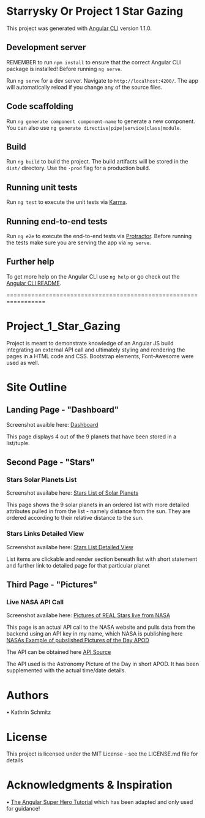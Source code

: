 # Starrysky Or Project 1 Star Gazing

This project was generated with [Angular CLI](https://github.com/angular/angular-cli) version 1.1.0.

## Development server

REMEMBER to run `npm install` to ensure that the correct Angular CLI package is installed! Before running `ng serve`.

Run `ng serve` for a dev server. Navigate to `http://localhost:4200/`. The app will automatically reload if you change any of the source files.

## Code scaffolding

Run `ng generate component component-name` to generate a new component. You can also use `ng generate directive|pipe|service|class|module`.

## Build

Run `ng build` to build the project. The build artifacts will be stored in the `dist/` directory. Use the `-prod` flag for a production build.

## Running unit tests

Run `ng test` to execute the unit tests via [Karma](https://karma-runner.github.io).

## Running end-to-end tests

Run `ng e2e` to execute the end-to-end tests via [Protractor](http://www.protractortest.org/).
Before running the tests make sure you are serving the app via `ng serve`.

## Further help

To get more help on the Angular CLI use `ng help` or go check out the [Angular CLI README](https://github.com/angular/angular-cli/blob/master/README.md).

=================================================================

# Project_1_Star_Gazing

Project is meant to demonstrate knowledge of an Angular JS build integrating an external API call and ultimately styling and rendering the pages in a HTML code and CSS. Bootstrap elements, Font-Awesome were used as well. 

# Site Outline 

## Landing Page - "Dashboard"

Screenshot avaible here:
[Dashboard](https://www.dropbox.com/s/ghlvc88r048bbsx/Screenshot%202017-06-29%2017.02.09.png?dl=0)

This page displays 4 out of the 9 planets that have been stored in a list/tuple. 

## Second Page - "Stars" 

### Stars Solar Planets List

Screenshot availabe here: 
[Stars List of Solar Planets](https://www.dropbox.com/s/xs550mlxtfu7d6d/Screenshot%202017-06-29%2017.02.15.png?dl=0)


This page shows the 9 solar planets in an ordered list with more detailed attributes pulled in from the list - namely distance from the sun. They are ordered according to their relative distance to the sun. 


### Stars Links Detailed View

Screenshot availabe here: 
[Stars List Detailed View](https://www.dropbox.com/s/sxrny4f6pqw2vvz/Screenshot%202017-06-29%2017.02.42.png?dl=0)

List items are clickable and render section beneath list with short statement and further link to detailed page for that particular planet


## Third Page - "Pictures"

### Live NASA API Call

Screenshot availabe here: 
[Pictures of REAL Stars live from NASA](https://www.dropbox.com/s/yfsig66oujydsph/Screenshot%202017-06-29%2017.02.54.png?dl=0)

This page is an actual API call to the NASA website and pulls data from the backend using an API key in my name, which NASA is publishing here 
[NASAs Example of pubslished Pictures of the Day APOD](https://www.nasa.gov/multimedia/imagegallery/iotd.html)

The API can be obtained here 
[API Source](https://api.nasa.gov/)

The API used is the Astronomy Picture of the Day in short APOD. It has been supplemented with the actual time/date details. 

# Authors

•	Kathrin Schmitz 

# License

This project is licensed under the MIT License - see the LICENSE.md file for details

# Acknowledgments & Inspiration 

•	[The Angular Super Hero Tutorial](https://angular.io/tutorial) which has been adapted and only used for guidance!


